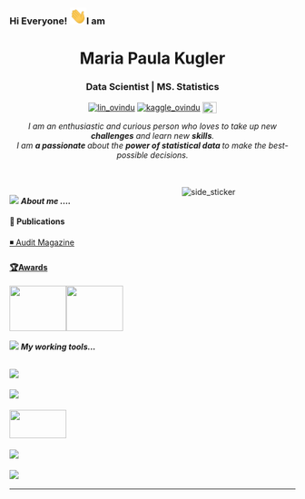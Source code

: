 
  
<h3 align="left">Hi Everyone! <img src="https://raw.githubusercontent.com/ABSphreak/ABSphreak/master/gifs/Hi.gif" width="30px">I am </h3>


<h1 align="center">Maria Paula Kugler</h1> 



<h3 align="center">Data Scientist | MS. Statistics </h3>
<p align="center">
<a href="http://www.linkedin.com/in/kuglermariapauladatascientist" target="blank"><img align="center" src="https://img.icons8.com/doodle/40/000000/linkedin--v2.png" alt="lin_ovindu" height="30" width="40" /></a>  
<a href="https://www.kaggle.com/mariapaulakugler" target="blank"><img align="center" src="https://www.vectorlogo.zone/logos/kaggle/kaggle-icon.svg" alt="kaggle_ovindu" height="25" width="25" /></a>
 <a href = "mailto: mpaulakugler@gmail.com"><img align="center" src="https://seeklogo.com/images/G/gmail-new-2020-logo-32DBE11BB4-seeklogo.com.png" height="20" width="25" /></a>
</p>









<p align="center">
  <em>
    I am an enthusiastic and curious person who loves to take up new <b>challenges</b> and learn new <b>skills</b>. </a> <br>
   I am <b>a passionate </b> about the <b>power of statistical data </b> to make the best-possible decisions. 
  
  </em> 

</p>
<br><br>
<img align="right" width=200px height=200px alt="side_sticker" src="https://media.giphy.com/media/TEnXkcsHrP4YedChhA/giphy.gif" />

<img src="https://media.giphy.com/media/iY8CRBdQXODJSCERIr/giphy.gif" width="30px">&nbsp;***About me ....***

<h4 align="left">📘 Publications</h4><a href = "https://olacefs.com/wp-content/uploads/2023/03/No.-28-de-la-Revista-Fiscalizando.pdf">◾ Audit Magazine

<h4 align="left">🏆Awards</h4><a href = "https://olacefs.com/ctpbg/wp-content/uploads/sites/4/2021/12/Tercer-Lugar.pdf"><img src="https://scontent.faep22-1.fna.fbcdn.net/v/t39.30808-6/252363179_250316380458877_4659469834132837963_n.png?_nc_cat=103&ccb=1-7&_nc_sid=09cbfe&_nc_ohc=VEPyCBdGA08AX9d_hz2&_nc_ht=scontent.faep22-1.fna&oh=00_AfBbqVURonGz0LalS8cEIdk4ED92RV4TdNvPMEeeu5C2ww&oe=64D7631B" height="80" width="100"/><a href = "https://www.catunescomujer.org/jovenes-investigando-jovenes-las-mujeres-jovenes-en-la-sociedad-de-la-informacion/"><img src="https://agenda2030lac.org/sites/default/files/styles/256x256/public/2020-09/UN_Women_English_No_Tag_Blue.png?itok=YAOpTbcF" height="80" width="100" /></a> 
 
 



<img src="https://media.giphy.com/media/iY8CRBdQXODJSCERIr/giphy.gif" width="30px">&nbsp;***My working tools...***
<p align="left">
  

  <code> <img height="50" src="https://www.vectorlogo.zone/logos/jupyter/jupyter-ar21.svg"> </code>
  <code> <img height="50" src="https://www.vectorlogo.zone/logos/mysql/mysql-ar21.svg"> </code>
  <code> <img height="50" src="https://matplotlib.org/2.2.5/_images/sphx_glr_logos2_001.png" width='100'> </code>
  <code> <img height="50" src="https://mappinggis.com/wp-content/uploads/2021/11/GeoPandas.png"> </code>
  <code> <img height="50" src="https://www.vectorlogo.zone/logos/numpy/numpy-ar21.svg"> </code>
  <hr>



